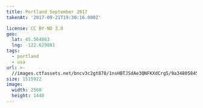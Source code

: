 ```yaml
---
title: Portland September 2017
takenAt: '2017-09-21T19:30:16.000Z'

license: CC BY-ND 3.0
geo:
  lat: 45.564863
  lng: -122.629881
tags:
  - portland
  - usa
url: >-
  //images.ctfassets.net/bncv3c2gt878/1nsHBTJSdAe3QNFKXdCrg5/9a348058452cab8b909c47b09d3aeef7/portland-september-2017_37287235852_o
size: 1515922
image:
  width: 2560
  height: 1440
---
```

